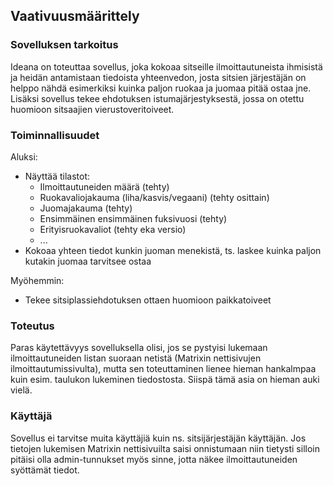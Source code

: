 ## Vaativuusmäärittely ##

### Sovelluksen tarkoitus ###
Ideana on toteuttaa sovellus, joka kokoaa sitseille ilmoittautuneista ihmisistä ja heidän antamistaan tiedoista yhteenvedon, josta sitsien järjestäjän on helppo nähdä esimerkiksi kuinka paljon ruokaa ja juomaa pitää ostaa jne. Lisäksi sovellus tekee ehdotuksen istumajärjestyksestä, jossa on otettu huomioon sitsaajien vierustoveritoiveet.

### Toiminnallisuudet ###
Aluksi:
* Näyttää tilastot:
  * Ilmoittautuneiden määrä (tehty)
  * Ruokavaliojakauma (liha/kasvis/vegaani) (tehty osittain)
  * Juomajakauma (tehty)
  * Ensimmäinen ensimmäinen fuksivuosi (tehty)
  * Erityisruokavaliot (tehty eka versio)
  * ...
* Kokoaa yhteen tiedot kunkin juoman menekistä, ts. laskee kuinka paljon kutakin juomaa tarvitsee ostaa

Myöhemmin:
* Tekee sitsiplassiehdotuksen ottaen huomioon paikkatoiveet

### Toteutus ###
Paras käytettävyys sovelluksella olisi, jos se pystyisi lukemaan ilmoittautuneiden listan suoraan netistä (Matrixin nettisivujen ilmoittautumissivulta), mutta sen toteuttaminen lienee hieman hankalmpaa kuin esim. taulukon lukeminen tiedostosta. Siispä tämä asia on hieman auki vielä.

### Käyttäjä ###
Sovellus ei tarvitse muita käyttäjiä kuin ns. sitsijärjestäjän käyttäjän. Jos tietojen lukemisen Matrixin nettisivuilta saisi onnistumaan niin tietysti silloin pitäisi olla admin-tunnukset myös sinne, jotta näkee ilmoittautuneiden syöttämät tiedot.
